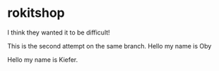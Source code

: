 # rokitshop

I think they wanted it to be difficult!

This is the second attempt on the same branch. 
Hello my name is Oby

Hello my name is Kiefer. 
